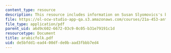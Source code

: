 ```yaml
---
content_type: resource
description: This resource includes information on Susan Slyomovics's book.
file: https://ol-ocw-studio-app-qa.s3.amazonaws.com/courses/21a-453-anthropology-of-the-middle-east-spring-2004/de5bfdd1ead400dfde0baad3fbbb7ed4_arabicfolk.pdf
file_type: application/pdf
parent_uid: a6d9c602-6672-03c9-0c05-b31e79191c1d
resourcetype: Document
title: arabicfolk.pdf
uid: de5bfdd1-ead4-00df-de0b-aad3fbbb7ed4
---
```

